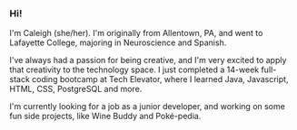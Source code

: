 ### Hi! 

<!--
**caleighschmid/caleighschmid** is a ✨ _special_ ✨ repository because its `README.md` (this file) appears on your GitHub profile.

Here are some ideas to get you started:

- 🔭 I’m currently working on ...
- 🌱 I’m currently learning ...
- 👯 I’m looking to collaborate on ...
- 🤔 I’m looking for help with ...
- 💬 Ask me about ...
- 📫 How to reach me: ...
- 😄 Pronouns: ...
- ⚡ Fun fact: ...
-->

I'm Caleigh (she/her).  I'm originally from Allentown, PA, and went to Lafayette College, majoring in Neuroscience and Spanish.

I've always had a passion for being creative, and I'm very excited to apply that creativity to the technology space.  I just completed a 14-week full-stack coding bootcamp at Tech Elevator, where I learned Java, Javascript, HTML, CSS, PostgreSQL and more.

I'm currently looking for a job as a junior developer, and working on some fun side projects, like Wine Buddy and Poké-pedia.
